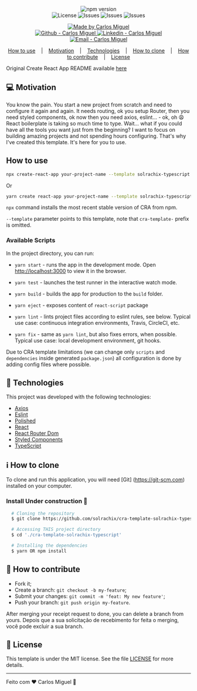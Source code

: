 
<p align="center">
<a href="https://www.npmjs.com/package/cra-template-solrachix-typescript" style="text-decoration: none">
    <img alt="npm version" src="https://badge.fury.io/js/cra-template-solrachix-typescript.svg"/>
  </a>
  <br/>
  <a href="LICENSE" style="text-decoration: none">
    <img alt="License" src="https://img.shields.io/github/license/solrachix/cra-template-solrachix-typescript?color=3ADEFF&labelColor=24292E"/>
  </a>
  <a href="https://github.com/solrachix/cra-template-solrachix-typescript/issues" style="text-decoration: none">
    <img alt="Issues" src="https://img.shields.io/github/issues/solrachix/cra-template-solrachix-typescript?style=flat-square&logo=github&logoColor=white&color=3ADEFF&labelColor=24292E" />
  </a>
   <a href="#" style="text-decoration: none">
    <img alt="Issues" src="https://img.shields.io/github/stars/solrachix/cra-template-solrachix-typescript?style=flat-square&logo=github&logoColor=white&color=3ADEFF&labelColor=24292E" />
  </a>
   <a href="#" style="text-decoration: none">
    <img alt="Issues" src="https://img.shields.io/github/languages/top/solrachix/cra-template-solrachix-typescript?style=flat-square&logo=github&logoColor=white&color=3ADEFF&labelColor=24292E" />
  </a>
  
  
<p align="center">
  <a href="https://github.com/solrachix" target="_blank">
    <img alt="Made by Carlos Miguel" src="https://img.shields.io/badge/made%20by-Carlos_Miguel-informational?color=3ADEFF&labelColor=24292E">
  </a>
  <br/>
  <a href="https://github.com/solrachix" target="_blank" >
    <img alt="Github - Carlos Miguel" src="https://img.shields.io/badge/-solrachix-24292E?style=flat-square&logo=github&logoColor=white">
  </a>
  <a href="https://www.linkedin.com/in/carlos-miguel-380413197/" target="_blank" >
    <img alt="Linkedin - Carlos Miguel" src="https://img.shields.io/badge/-carlosmiguel-blue?style=flat-square&logo=Linkedin&logoColor=white">
  </a>
  <a href="mailto:carlos.miguel.oliveira.17@gmail.com" target="_blank" >
    <img alt="Email - Carlos Miguel" src="https://img.shields.io/badge/-carlos.miguel.oliveira.17@gmail.com-c14438?style=flat-square&logo=Gmail&logoColor=white">
  </a>
</p>

<p align="center">
	<a href="#-projeto">How to use</a>
&nbsp;&nbsp;&nbsp;|&nbsp;&nbsp;&nbsp;
	 <a href="#💻-motivation">Motivation</a> &nbsp;&nbsp;&nbsp;|&nbsp;&nbsp;&nbsp;
	  <a href="#rocket-technologies">Technologies</a> &nbsp;&nbsp;&nbsp;|&nbsp;&nbsp;&nbsp;
	  <a href="#information_source-how-to-clone">How to clone</a> &nbsp;&nbsp;&nbsp;|&nbsp;&nbsp;&nbsp;
	  <a href="#🤔-how-to-contribute">How to contribute</a> &nbsp;&nbsp;&nbsp;|&nbsp;&nbsp;&nbsp;
	  <a href="#memo-license">License</a>
</p>

Original Create React App README available [here](https://github.com/solrachix/cra-template-solrachix-typescript/blob/master/README_CRA.md)

## 💻 Motivation

You know the pain. You start a new project from scratch and need to configure it again and again. It needs routing, ok you setup Router, then you need styled components, ok now then you need axios, eslint... - ok, oh 😩 React boilerplate is taking so much time to type. Wait... what if you could have all the tools you want just from the beginning? I want to focus on building amazing projects and not spending hours configuring. That's why I've created this template. It's here for you to use.

## How to use

```bash
npx create-react-app your-project-name --template solrachix-typescript
```

Or

```bash
yarn create react-app your-project-name --template solrachix-typescript
```

`npx` command installs the most recent stable version of CRA from npm.

`--template` parameter points to this template, note that `cra-template-` prefix is omitted.

### Available Scripts

In the project directory, you can run:

- `yarn start` - runs the app in the development mode. Open [http://localhost:3000](http://localhost:3000) to view it in the browser.

- `yarn test` - launches the test runner in the interactive watch mode.

- `yarn build` - builds the app for production to the `build` folder.

- `yarn eject` - exposes content of `react-script` package

- `yarn lint` - lints project files according to eslint rules, see below. Typical use case: continuous integration environments, Travis, CircleCI, etc.

- `yarn fix` - same as `yarn lint`, but also fixes errors, when possible. Typical use case: local development environment, git hooks.

Due to CRA template limitations (we can change only `scripts` and `dependencies` inside generated `package.json`) all configuration is done by adding config files where possible.

## :rocket: Technologies
This project was developed with the following technologies:

- [Axios](https://github.com/axios/axios)
- [Eslint](https://eslint.org/)
- [Polished](https://github.com/styled-components/polished)
- [React](https://github.com/facebook/react)
- [React Router Dom](https://reactrouter.com/web/guides/quick-start)
- [Styled Components](https://styled-components.com/)
- [TypeScript](https://github.com/Microsoft/TypeScript)

## :information_source: How to clone
To clone and run this application, you will need [Git] (https://git-scm.com) installed on your computer.

### Install Under construction :construction:
```bash
  # Cloning the repository
  $ git clone https://github.com/solrachix/cra-template-solrachix-typescript

  # Accessing THIS project directory
  $ cd './cra-template-solrachix-typescript'

  # Installing the dependencies
  $ yarn OR npm install


```

## 🤔 How to contribute
- Fork it;
- Create a branch: `git checkout -b my-feature`;
- Submit your changes: `git commit -m 'feat: My new feature'`;
- Push your branch: `git push origin my-feature`.

After merging your receipt request to done, you can delete a branch from yours.
Depois que a sua solicitação de recebimento for feita o merging, você pode excluir a sua branch.

## :memo: License
This template is under the MIT license. See the file [LICENSE](LICENSE) for more details.


---

Feito com :heart: Carlos Miguel :wave: